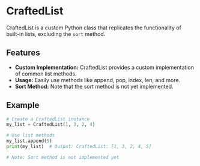 # CraftedList

CraftedList is a custom Python class that replicates the functionality of built-in lists, excluding the `sort` method.

## Features

- **Custom Implementation:** CraftedList provides a custom implementation of common list methods.
- **Usage:** Easily use methods like append, pop, index, len, and more.
- **Sort Method:** Note that the sort method is not yet implemented.

## Example

```python
# Create a CraftedList instance
my_list = CraftedList(1, 3, 2, 4)

# Use list methods
my_list.append(5)
print(my_list)  # Output: CraftedList: [1, 3, 2, 4, 5]

# Note: Sort method is not implemented yet
